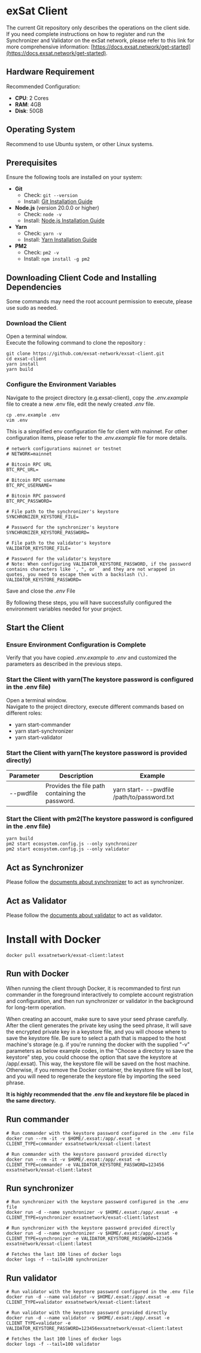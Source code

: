 # exSat Client

The current Git repository only describes the operations on the client side. If you need complete instructions on how to
register and run the Synchronizer and Validator on the exSat network, please refer to this link for more comprehensive
information: [https://docs.exsat.network/get-started](https://docs.exsat.network/get-started).

## Hardware Requirement

Recommended Configuration:

- **CPU**: 2 Cores
- **RAM**: 4GB
- **Disk**: 50GB

## Operating System

Recommend to use Ubuntu system, or other Linux systems.

## Prerequisites

Ensure the following tools are installed on your system:

- **Git**
  - Check: `git --version`
  - Install: [Git Installation Guide](https://git-scm.com/book/en/v2/Getting-Started-Installing-Git)
- **Node.js** (version 20.0.0 or higher)
  - Check: `node -v`
  - Install: [Node.js Installation Guide](https://nodejs.org/en/download/package-manager)
- **Yarn**
  - Check: `yarn -v`
  - Install: [Yarn Installation Guide](https://classic.yarnpkg.com/en/docs/install)
- **PM2**
  - Check: `pm2 -v`
  - Install: `npm install -g pm2`

## Downloading Client Code and Installing Dependencies

Some commands may need the root account permission to execute, please use sudo as needed.

### Download the Client

Open a terminal window.  
Execute the following command to clone the repository :

```shell
git clone https://github.com/exsat-network/exsat-client.git
cd exsat-client
yarn install
yarn build
```

### Configure the Environment Variables

Navigate to the project directory (e.g.exsat-client), copy the _.env.example_ file to create a new .env file, edit the
newly created _.env_ file.

```
cp .env.example .env
vim .env
```

This is a simplified env configuration file for client with mainnet. For other configuration items, please
refer to the _.env.example_ file for more details.

```
# network configurations mainnet or testnet
# NETWORK=mainnet

# Bitcoin RPC URL
BTC_RPC_URL=

# Bitcoin RPC username
BTC_RPC_USERNAME=

# Bitcoin RPC password
BTC_RPC_PASSWORD=

# File path to the synchronizer's keystore
SYNCHRONIZER_KEYSTORE_FILE=

# Password for the synchronizer's keystore
SYNCHRONIZER_KEYSTORE_PASSWORD=

# File path to the validator's keystore
VALIDATOR_KEYSTORE_FILE=

# Password for the validator's keystore
# Note: When configuring VALIDATOR_KEYSTORE_PASSWORD, if the password contains characters like ', ", or ` and they are not wrapped in quotes, you need to escape them with a backslash (\).
VALIDATOR_KEYSTORE_PASSWORD=
```

Save and close the _.env_ File

By following these steps, you will have successfully configured the environment variables needed for your project.

## Start the Client

### Ensure Environment Configuration is Complete

Verify that you have copied _.env.example_ to _.env_ and customized the parameters as described in the previous steps.

### Start the Client with yarn(The keystore password is configured in the .env file)

Open a terminal window.  
Navigate to the project directory, execute different commands based on different roles:

- yarn start-commander
- yarn start-synchronizer
- yarn start-validator

### Start the Client with yarn(The keystore password is provided directly)

| Parameter | Description                                     | Example                                                 |
| --------- | ----------------------------------------------- | ------------------------------------------------------- |
| --pwdfile | Provides the file path containing the password. | yarn start-<clientType> --pwdfile /path/to/password.txt |

### Start the Client with pm2(The keystore password is configured in the .env file)

```shell
yarn build
pm2 start ecosystem.config.js --only synchronizer
pm2 start ecosystem.config.js --only validator
```

## Act as Synchronizer

Please follow the [documents about synchronizer](https://docs.exsat.network/get-started/synchronizer-mining-pools/run-as-synchronizer)
to act as synchronizer.

## Act as Validator

Please follow the [documents about validator](https://docs.exsat.network/get-started/validators/run-as-validator) to act
as validator.

# Install with Docker

`docker pull exsatnetwork/exsat-client:latest`

## Run with Docker

When running the client through Docker, it is recommanded to first run commander in the foreground interactively to
complete account registration and configuration, and then run synchronizer or validator in the background for long-term
operation.

When creating an account, make sure to save your seed phrase carefully. After the client generates the private key using
the seed phrase, it will save the encrypted private key in a keystore file, and you will choose where to save the
keystore file. Be sure to select a path that is mapped to the host machine's storage (e.g. if you're running the docker
with the supplied "-v" parameters as below example codes, in the "Choose a directory to save the keystore" step, you
could choose the option that save the keystore at /app/.exsat). This way, the keystore file will be saved on the host
machine. Otherwise, if you remove the Docker container, the keystore file will be lost, and you will need to regenerate
the keystore file by importing the seed phrase.

**It is highly recommended that the .env file and keystore file be placed in the same directory.**  

## Run commander

```shell
# Run commander with the keystore password configured in the .env file
docker run --rm -it -v $HOME/.exsat:/app/.exsat -e CLIENT_TYPE=commander exsatnetwork/exsat-client:latest

# Run commander with the keystore password provided directly
docker run --rm -it -v $HOME/.exsat:/app/.exsat -e CLIENT_TYPE=commander -e VALIDATOR_KEYSTORE_PASSWORD=123456 exsatnetwork/exsat-client:latest
```

## Run synchronizer

```shell
# Run synchronizer with the keystore password configured in the .env file
docker run -d --name synchronizer -v $HOME/.exsat:/app/.exsat -e CLIENT_TYPE=synchronizer exsatnetwork/exsat-client:latest

# Run synchronizer with the keystore password provided directly
docker run -d --name synchronizer -v $HOME/.exsat:/app/.exsat -e CLIENT_TYPE=synchronizer -e VALIDATOR_KEYSTORE_PASSWORD=123456 exsatnetwork/exsat-client:latest

# Fetches the last 100 lines of docker logs
docker logs -f --tail=100 synchronizer
```

## Run validator

```shell
# Run validator with the keystore password configured in the .env file
docker run -d --name validator -v $HOME/.exsat:/app/.exsat -e CLIENT_TYPE=validator exsatnetwork/exsat-client:latest

# Run validator with the keystore password provided directly
docker run -d --name validator -v $HOME/.exsat:/app/.exsat -e CLIENT_TYPE=validator -e VALIDATOR_KEYSTORE_PASSWORD=123456exsatnetwork/exsat-client:latest

# Fetches the last 100 lines of docker logs
docker logs -f --tail=100 validator
```
